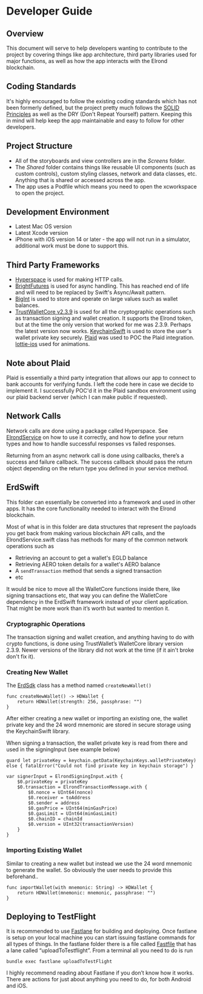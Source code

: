 # Developer Guide

## Overview
This document will serve to help developers wanting to contribute to the project by covering things like app architecture, third party libraries used for major functions, as well as how the app interacts with the Elrond blockchain.

## Coding Standards
It's highly encouraged to follow the existing coding standards which has not been formerly defined, but the project pretty much follows the [SOLID Principles](https://www.freecodecamp.org/news/solid-principles-explained-in-plain-english/) as well as the DRY (Don't Repeat Yourself) pattern. Keeping this in mind will help keep the app maintainable and easy to follow for other developers.

## Project Structure
* All of the storyboards and view controllers are in the *Screens* folder.
* The *Shared* folder contains things like reusable UI components (such as custom controls), custom styling classes, network and data classes, etc. Anything that is shared or accessed across the app.
* The app uses a Podfile which means you need to open the xcworkspace to open the project.

## Development Environment
* Latest Mac OS version
* Latest Xcode version
* iPhone with iOS version 14 or later - the app will not run in a simulator, additional work must be done to support this.

## Third Party Frameworks
* [Hyperspace](https://github.com/BottleRocketStudios/iOS-Hyperspace) is used for making HTTP calls.
* [BrightFutures](https://github.com/Thomvis/BrightFutures) is used for async handling. This has reached end of life and will need to be replaced by Swift's Async/Await pattern.
* [BigInt](https://github.com/attaswift/BigInt) is used to store and operate on large values such as wallet balances.
* [TrustWalletCore v2.3.9](https://github.com/trustwallet/wallet-core) is used for all the cryptographic operations such as transaction signing and wallet creation. It supports the Elrond token, but at the time the only version that worked for me was 2.3.9. Perhaps the latest version now works.
[KeychainSwift](https://github.com/evgenyneu/keychain-swift) is used to store the user's wallet private key securely. 
[Plaid](https://github.com/plaid/plaid-link-ios) was used to POC the Plaid integration.
[lottie-ios](https://github.com/airbnb/lottie-ios) used for animations.

## Note about Plaid
Plaid is essentially a third party integration that allows our app to connect to bank accounts for verifying funds. I left the code here in case we decide to implement it. I successfully POC'd it in the Plaid sandbox environment using our plaid backend server (which I can make public if requested). 

## Network Calls
Network calls are done using a package called Hyperspace. See [ElrondService](../Chartr/Chartr/Shared/ErdSwift/Network/ElrondService.swift) on  how to use it correctly, and how to define your return types and how to handle successful responses vs failed responses.

Returning from an async network call is done using callbacks, there’s a success and failure callback. The success callback should pass the return object depending on the return type you defined in your service method.

## ErdSwift
This folder can essentially be converted into a framework and used in other apps. It has the core functionality needed to interact with the Elrond blockchain. 

Most of what is in this folder are data structures that represent the payloads you get back from making various blockchain API calls, and the ElrondService.swift class has methods for many of the common network operations such as 
* Retrieving an account to get a wallet's EGLD balance 
* Retrieving AERO token details for a wallet's AERO balance 
* A ```sendTransaction``` method that sends a signed transaction 
* etc 

It would be nice to move all the WalletCore functions inside there, like signing transactions etc, that way you can define the WalletCore dependency in the ErdSwift framework instead of your client application. That might be more work than it’s worth but wanted to mention it.

### **Cryptographic Operations**
The transaction signing and wallet creation, and anything having to do with crypto functions, is done using TrustWallet’s WalletCore library  version 2.3.9. Newer versions of the library did not work at the time (if it ain't broke don't fix it).

### **Creating New Wallet**
The [ErdSdk](../Chartr/Chartr/Shared/ErdSwift/ErdSdk.swift) class has a method named ```createNewWallet()```
```
func createNewWallet() -> HDWallet {
    return HDWallet(strength: 256, passphrase: "")
}
```

After either creating a new wallet or importing an existing one, the wallet private key and the 24 word mnemonic are stored in secure storage using the KeychainSwift library.

When signing a transaction, the wallet private key is read from there and used in the signingInput (see example below)

```
guard let privateKey = keychain.getData(KeychainKeys.walletPrivateKey) else { fatalError("Could not find private key in keychain storage") }

var signerInput = ElrondSigningInput.with {
    $0.privateKey = privateKey
    $0.transaction = ElrondTransactionMessage.with {
        $0.nonce = UInt64(nonce)
        $0.receiver = toAddress
        $0.sender = address
        $0.gasPrice = UInt64(minGasPrice)
        $0.gasLimit = UInt64(minGasLimit)
        $0.chainID = chainId
        $0.version = UInt32(transactionVersion)
    }
}

```

### **Importing Existing Wallet**
Similar to creating a new wallet but instead we use the 24 word mnemonic to generate the wallet. So obviously the user needs to provide this beforehand..
```
func importWallet(with mnemonic: String) -> HDWallet {
    return HDWallet(mnemonic: mnemonic, passphrase: "")
}
```

## Deploying to TestFlight
It is recommended to use [Fastlane](https://docs.fastlane.tools/getting-started/ios/setup/) for building and deploying.
Once fastlane is setup on your local machine you can start issuing fastlane commands for all types of things.
In the fastlane folder there is a file called [Fastfile](../fastlane/Fastfile) that has a lane called “uploadToTestflight”. 
From a terminal all you need to do is run 

```
bundle exec fastlane uploadToTestFlight
```
 
I highly recommend reading about Fastlane if you don’t know how it works. There are actions for just about anything you need to do, for both Android and iOS.

